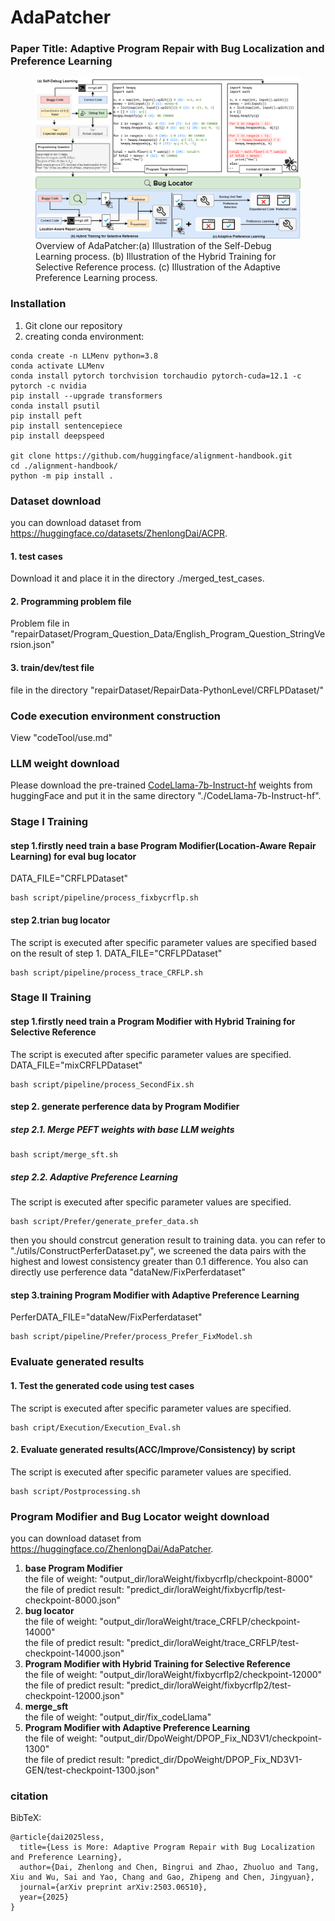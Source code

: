 # AdaPatcher
### Paper Title: Adaptive Program Repair with Bug Localization and Preference Learning

<figure>
  <img src="./images/method.png" alt="picture description" />
  <figcaption>Overview of AdaPatcher:(a) Illustration of the Self-Debug Learning process. (b) Illustration of the Hybrid Training for Selective Reference process. (c) Illustration of the Adaptive Preference Learning process.</figcaption>
</figure>

### Installation
1. Git clone our repository
2. creating conda environment:
```shell
conda create -n LLMenv python=3.8
conda activate LLMenv
conda install pytorch torchvision torchaudio pytorch-cuda=12.1 -c pytorch -c nvidia
pip install --upgrade transformers
conda install psutil
pip install peft
pip install sentencepiece
pip install deepspeed

git clone https://github.com/huggingface/alignment-handbook.git
cd ./alignment-handbook/
python -m pip install .
```

### Dataset download
you can download dataset from https://huggingface.co/datasets/ZhenlongDai/ACPR.
#### 1. test cases
Download it and place it in the directory ./merged_test_cases.
#### 2. Programming problem file
Problem file in  "repairDataset/Program_Question_Data/English_Program_Question_StringVersion.json"
#### 3. train/dev/test file
file in the directory "repairDataset/RepairData-PythonLevel/CRFLPDataset/"

### Code execution environment construction
View "codeTool/use.md"

### LLM weight download
Please download the pre-trained [CodeLlama-7b-Instruct-hf](https://huggingface.co/codellama/CodeLlama-7b-Instruct-hf) weights from huggingFace and put it in the same directory "./CodeLlama-7b-Instruct-hf".
### Stage I Training
#### step 1.firstly need train a base Program Modifier(Location-Aware Repair Learning) for eval bug locator
DATA_FILE="CRFLPDataset"
```
bash script/pipeline/process_fixbycrflp.sh
```
#### step 2.trian bug locator
The script is executed after specific parameter values are specified based on the result of step 1.
DATA_FILE="CRFLPDataset"
```
bash script/pipeline/process_trace_CRFLP.sh
```

### Stage II Training
#### step 1.firstly need train a Program Modifier with Hybrid Training for Selective Reference
The script is executed after specific parameter values are specified.
DATA_FILE="mixCRFLPDataset"
```
bash script/pipeline/process_SecondFix.sh
```
#### step 2. generate perference data by Program Modifier
##### step 2.1. Merge PEFT weights with base LLM weights
```
bash script/merge_sft.sh
```

##### step 2.2. Adaptive Preference Learning
The script is executed after specific parameter values are specified.
```
bash script/Prefer/generate_prefer_data.sh
```
then you should constrcut generation result to training data.
you can refer to "./utils/ConstructPerferDataset.py", we screened the data pairs with the highest and lowest consistency greater than 0.1 difference.
You also can directly use perference data "dataNew/FixPerferdataset"

#### step 3.training Program Modifier with Adaptive Preference Learning
PerferDATA_FILE="dataNew/FixPerferdataset"
```
bash script/pipeline/Prefer/process_Prefer_FixModel.sh
```

### Evaluate generated results
#### 1. Test the generated code using test cases
The script is executed after specific parameter values are specified.
```
bash cript/Execution/Execution_Eval.sh
```
#### 2. Evaluate generated results(ACC/Improve/Consistency) by script
The script is executed after specific parameter values are specified.
```
bash script/Postprocessing.sh
```

### Program Modifier and Bug Locator weight download

you can download dataset from https://huggingface.co/ZhenlongDai/AdaPatcher.

1. **base Program Modifier**<br>
  the file of weight: "output_dir/loraWeight/fixbycrflp/checkpoint-8000" <br>
  the file of predict result: "predict_dir/loraWeight/fixbycrflp/test-checkpoint-8000.json"
2. **bug locator**<br>
  the file of weight: "output_dir/loraWeight/trace_CRFLP/checkpoint-14000"<br>
  the file of predict result: "predict_dir/loraWeight/trace_CRFLP/test-checkpoint-14000.json"
3. **Program Modifier with Hybrid Training for Selective Reference**<br>
  the file of weight: "output_dir/loraWeight/fixbycrflp2/checkpoint-12000"<br>
  the file of predict result: "predict_dir/loraWeight/fixbycrflp2/test-checkpoint-12000.json"
4. **merge_sft**<br>
  the file of weight: "output_dir/fix_codeLlama"<br>
5. **Program Modifier with Adaptive Preference Learning**<br>
  the file of weight: "output_dir/DpoWeight/DPOP_Fix_ND3V1/checkpoint-1300"<br>
  the file of predict result: "predict_dir/DpoWeight/DPOP_Fix_ND3V1-GEN/test-checkpoint-1300.json"

### citation
BibTeX:
```
@article{dai2025less,
  title={Less is More: Adaptive Program Repair with Bug Localization and Preference Learning},
  author={Dai, Zhenlong and Chen, Bingrui and Zhao, Zhuoluo and Tang, Xiu and Wu, Sai and Yao, Chang and Gao, Zhipeng and Chen, Jingyuan},
  journal={arXiv preprint arXiv:2503.06510},
  year={2025}
}
```